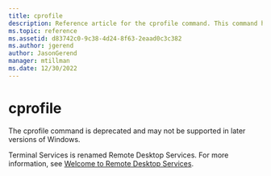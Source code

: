 ```yaml
---
title: cprofile
description: Reference article for the cprofile command. This command has been deprecated and may not be supported in later versions of Windows.
ms.topic: reference
ms.assetid: d83742c0-9c38-4d24-8f63-2eaad0c3c382
ms.author: jgerend
author: JasonGerend
manager: mtillman
ms.date: 12/30/2022
---
```


# cprofile

The cprofile command is deprecated and may not be supported in later versions of Windows.

Terminal Services is renamed Remote Desktop Services. For more information, see [Welcome to Remote Desktop Services](../../remote/remote-desktop-services/welcome-to-rds.md).
